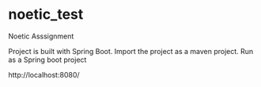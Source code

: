 # noetic_test
Noetic Asssignment

Project is built with Spring Boot.
Import the project as a maven project.
Run as  a Spring boot project

http://localhost:8080/
